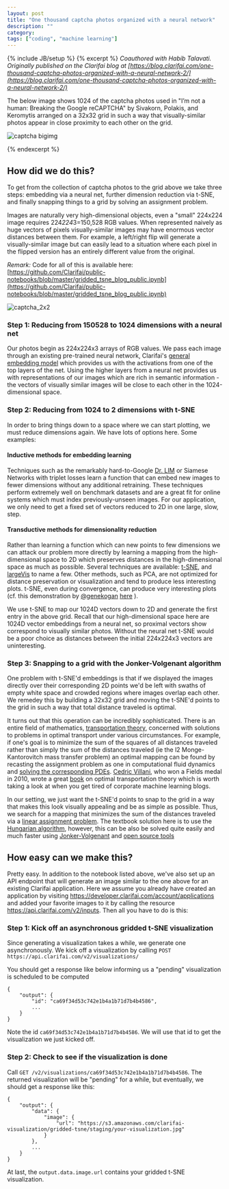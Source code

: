 ```yaml
---
layout: post
title: "One thousand captcha photos organized with a neural network"
description: ""
category: 
tags: ["coding", "machine learning"]
---
```

{% include JB/setup %}
{% excerpt %}
*Coauthored with Habib Talavati. Originally published on the Clarifai blog at [https://blog.clarifai.com/one-thousand-captcha-photos-organized-with-a-neural-network-2/](https://blog.clarifai.com/one-thousand-captcha-photos-organized-with-a-neural-network-2/)*

The below image shows 1024 of the captcha photos used in "I’m not a human: Breaking the Google reCAPTCHA" by Sivakorn, Polakis, and Keromytis arranged on a 32x32 grid in such a way that visually-similar photos appear in close proximity to each other on the grid.

![captcha bigimg](https://s3.amazonaws.com/imtagco/hungarian/2159657417b494ef9d30d01800e1717c.jpg)

{% endexcerpt %}

## How did we do this?

To get from the collection of captcha photos to the grid above we take three steps: embedding via a neural net, further dimension reduction via t-SNE, and finally snapping things to a grid by solving an assignment problem.

Images are naturally very high-dimensional objects, even a "small" 224x224 image requires 224*224*3=150,528 RGB values. When represented naively as huge vectors of pixels visually-similar images may have enormous vector distances between them. For example, a left/right flip will generate a visually-similar image but can easily lead to a situation where each pixel in the flipped version has an entirely different value from the original.

*Remark:* Code for all of this is available here: [https://github.com/Clarifai/public-notebooks/blob/master/gridded_tsne_blog_public.ipynb](https://github.com/Clarifai/public-notebooks/blob/master/gridded_tsne_blog_public.ipynb)

![captcha_2x2](https://s3.amazonaws.com/imtagco/blog/2x2captcha.png)

### Step 1: Reducing from 150528 to 1024 dimensions with a neural net

Our photos begin as 224x224x3 arrays of RGB values. We pass each image through an existing pre-trained neural network, Clarifai's [general embedding model](https://developer.clarifai.com/models/general-embedding-image-recognition-model/bbb5f41425b8468d9b7a554ff10f8581) which provides us with the activations from one of the top layers of the net. Using the higher layers from a neural net provides us with representations of our images which are rich in semantic information - the vectors of visually similar images will be close to each other in the 1024-dimensional space.

### Step 2: Reducing from 1024 to 2 dimensions with t-SNE

In order to bring things down to a space where we can start plotting, we must reduce dimensions again. We have lots of options here. Some examples:

#### Inductive methods for embedding learning

Techniques such as the remarkably hard-to-Google [Dr. LIM](http://yann.lecun.com/exdb/publis/pdf/hadsell-chopra-lecun-06.pdf) or Siamese Networks with triplet losses learn a function that can embed new images to fewer dimensions without any additional retraining. These techniques perform extremely well on benchmark datasets and are a great fit for online systems which must index previously-unseen images. For our application, we only need to get a fixed set of vectors reduced to 2D in one large, slow, step.
    
#### Transductive methods for dimensionality reduction

Rather than learning a function which can new points to few dimensions we can attack our problem more directly by learning a mapping from the high-dimensional space to 2D which preserves distances in the high-dimensional space as much as possible. Several techniques are available: [t-SNE](https://distill.pub/2016/misread-tsne/), and [largeVis](https://github.com/lferry007/LargeVis) to name a few. Other methods, such as PCA, are not optimized for distance preservation or visualization and tend to produce less interesting plots. t-SNE, even during convergence, can produce very interesting plots (cf. this demonstration by [@genekogan](https://twitter.com/genekogan) [here](https://vimeo.com/191187346) ).
    
We use t-SNE to map our 1024D vectors down to 2D and generate the first entry in the above grid. Recall that our high-dimensional space here are 1024D vector embeddings from a neural net, so proximal vectors show correspond to visually similar photos. Without the neural net t-SNE would be a poor choice as distances between the initial 224x224x3 vectors are uninteresting.

### Step 3: Snapping to a grid with the Jonker-Volgenant algorithm

One problem with t-SNE'd embeddings is that if we displayed the images directly over their corresponding 2D points we'd be left with swaths of empty white space and crowded regions where images overlap each other. We remedey this by building a 32x32 grid and moving the t-SNE'd points to the grid in such a way that total distance traveled is optimal. 

It turns out that this operation can be incredibly sophisticated. There is an entire field of mathematics, [transportation theory](https://en.wikipedia.org/wiki/Transportation_theory_(mathematics)), concerned with solutions to problems in optimal transport under various circumstances. For example, if one's goal is to minimize the sum of the squares of all distances traveled rather than simply the sum of the distances traveled (ie the l2 Monge-Kantorovitch mass transfer problem) an optimal mapping can be found by recasting the assignment problem as one in computational fluid dynamics and [solving the corresponding PDEs](http://citeseerx.ist.psu.edu/viewdoc/download?doi=10.1.1.7.6791&rep=rep1&type=pdf). [Cedric Villani](https://en.wikipedia.org/wiki/C%C3%A9dric_Villani), who won a Fields medal in 2010, wrote a great [book](cedricvillani.org/wp-content/uploads/2012/08/preprint-1.pdf) on optimal transportation theory which is worth taking a look at when you get tired of corporate machine learning blogs.

In our setting, we just want the t-SNE'd points to snap to the grid in a way that makes this look visually appealing and be as simple as possible. Thus, we search for a mapping that minimizes the sum of the distances traveled via a [linear assignment problem](https://en.wikipedia.org/wiki/Assignment_problem). The textbook solution here is to use the [Hungarian algorithm](https://en.wikipedia.org/wiki/Hungarian_algorithm), however, this can be also be solved quite easily and much faster using [Jonker-Volgenant](https://blog.sourced.tech/post/lapjv/) and [open source tools]( https://github.com/src-d/lapjv)

## How easy can we make this?

Pretty easy. In addition to the notebook listed above, we've also set up an API endpoint that will generate an image similar to the one above for an existing Clarifai application. Here we assume you already have created an application by visiting https://developer.clarifai.com/account/applications and added your favorite images to it by calling the resource 
https://api.clarifai.com/v2/inputs. Then all you have to do is this:

### Step 1: Kick off an asynchronous gridded t-SNE visualization
Since generating a visualization takes a while, we generate one asynchronously. We kick off a visualization by calling
`POST https://api.clarifai.com/v2/visualizations/`

You should get a response like below informing us a "pending" visualization is scheduled to be computed

```
{
    "output": {
        "id": "ca69f34d53c742e1b4a1b71d7b4b4586",
        ...
    }
}
```

Note the id `ca69f34d53c742e1b4a1b71d7b4b4586`. We will use that id to get the visualization we just kicked off.

### Step 2: Check to see if the visualization is done
Call `GET /v2/visualizations/ca69f34d53c742e1b4a1b71d7b4b4586`. The returned visualization will be "pending" for a while, but eventually, we should get a response like this:

```
{
    "output": {
        "data": {
            "image": {
                "url": "https://s3.amazonaws.com/clarifai-visualization/gridded-tsne/staging/your-visualization.jpg"
            }
        },
        ...
    }
}
```

At last, the `output.data.image.url` contains your gridded t-SNE visualization.


